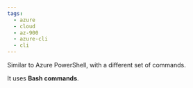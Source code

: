```yaml
---
tags:
  - azure
  - cloud
  - az-900
  - azure-cli
  - cli
---
```


Similar to Azure PowerShell, with a different set of commands.

It uses **Bash commands**.

